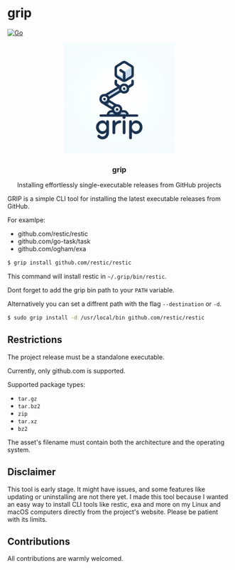 # grip 

[![Go](https://github.com/alexjoedt/grip/actions/workflows/go.yml/badge.svg)](https://github.com/alexjoedt/grip/actions/workflows/go.yml)

<p align="center">
  <img alt="Grip Logo" src="assets/grip.png" height="250" />
  <h3 align="center">grip</h3>
  <p align="center">Installing effortlessly single-executable releases from GitHub projects </p>
</p>

GRIP is a simple CLI tool for installing the latest executable releases from GitHub.

For examlpe:
- github.com/restic/restic
- github.com/go-task/task
- github.com/ogham/exa

```bash
$ grip install github.com/restic/restic
```

This command will install restic in `~/.grip/bin/restic`.

Dont forget to add the grip bin path to your `PATH` variable.

Alternatively you can set a diffrent path with the flag `--destination` or `-d`.

```bash
$ sudo grip install -d /usr/local/bin github.com/restic/restic
```

## Restrictions

The project release must be a standalone executable.

Currently, only github.com is supported.

Supported package types:
- `tar.gz`
- `tar.bz2`
- `zip`
- `tar.xz`
- `bz2`

The asset's filename must contain both the architecture and the operating system.

## Disclaimer

This tool is early stage. It might have issues, and some features like updating or uninstalling are not there yet. 
I made this tool because I wanted an easy way to install CLI tools like restic, exa and more on my Linux and macOS computers directly from the project's website. Please be patient with its limits.

## Contributions

All contributions are warmly welcomed.
